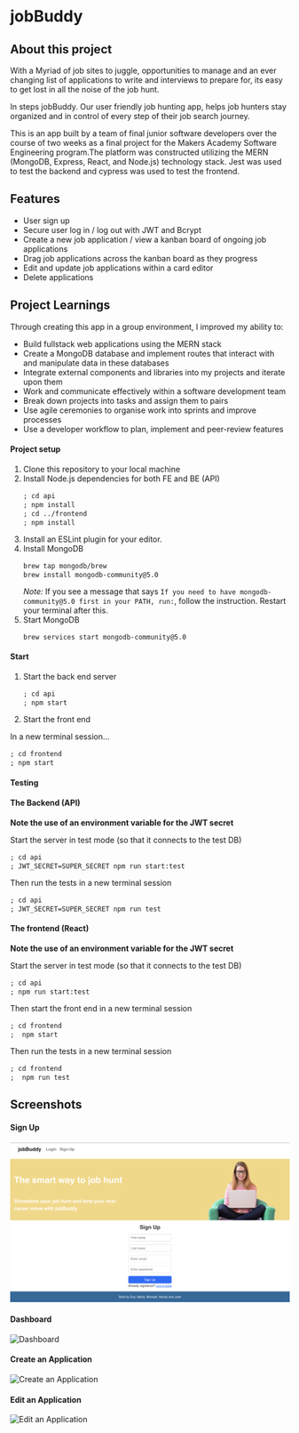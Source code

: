 # jobBuddy

## About this project

With a Myriad of job sites to juggle, opportunities to manage and an ever changing list of applications to write and interviews to prepare for, its easy to get lost in all the noise of the job hunt.

In steps jobBuddy. Our user friendly job hunting app, helps job hunters stay organized and in control of every step of their job search journey.

This is an app built by a team of final junior software developers over the course of two weeks as a final project for the Makers Academy Software Engineering program.The platform was constructed utilizing the MERN (MongoDB, Express, React, and Node.js) technology stack. Jest was used to test the backend and cypress was used to test the frontend.


## Features
* User sign up
* Secure user log in / log out with JWT and Bcrypt
* Create a new job application / view a kanban board of ongoing job applications
* Drag job applications across the kanban board as they progress
* Edit and update job applications within a card editor
* Delete applications

## Project Learnings 

Through creating this app in a group environment, I improved my ability to:
- Build fullstack web applications using the MERN stack
- Create a MongoDB database and implement routes that interact with and manipulate data in these databases
- Integrate external components and libraries into my projects and iterate upon them
- Work and communicate effectively within a software development team
- Break down projects into tasks and assign them to pairs
- Use agile ceremonies to organise work into sprints and improve processes
- Use a developer workflow to plan, implement and peer-review features


#### Project setup

1. Clone this repository to your local machine
2. Install Node.js dependencies for both FE and BE (API)
   ```
   ; cd api
   ; npm install
   ; cd ../frontend
   ; npm install
   ```
3. Install an ESLint plugin for your editor.
4. Install MongoDB
   ```
   brew tap mongodb/brew
   brew install mongodb-community@5.0
   ```
   *Note:* If you see a message that says `If you need to have mongodb-community@5.0 first in your PATH, run:`, follow the instruction. Restart your terminal after this.
5. Start MongoDB
   ```
   brew services start mongodb-community@5.0
   ```
   
 #### Start

1. Start the back end server

   ```
   ; cd api
   ; npm start
   ```
2. Start the front end

  In a new terminal session...

  ```
  ; cd frontend
  ; npm start
  ```
  
  #### Testing


#### The Backend (API)

**Note the use of an environment variable for the JWT secret**

  Start the server in test mode (so that it connects to the test DB)

  ```
  ; cd api
  ; JWT_SECRET=SUPER_SECRET npm run start:test
  ```

  Then run the tests in a new terminal session

  ```
  ; cd api
  ; JWT_SECRET=SUPER_SECRET npm run test
  ```

#### The frontend (React)

**Note the use of an environment variable for the JWT secret**

  Start the server in test mode (so that it connects to the test DB)

  ```
  ; cd api
  ; npm run start:test
  ```

  Then start the front end in a new terminal session

  ```
  ; cd frontend
  ;  npm start
  ```

  Then run the tests in a new terminal session

  ```
  ; cd frontend
  ;  npm run test
  ```
  
## Screenshots

#### Sign Up
![Sign up Page](frontend/public/SignUp.png)
#### Dashboard
![Dashboard](/public/Dashboard.png)
#### Create an Application
![Create an Application](/public/CreateApplication.png)
#### Edit an Application
![Edit an Application](/public/EditApplication.png)
